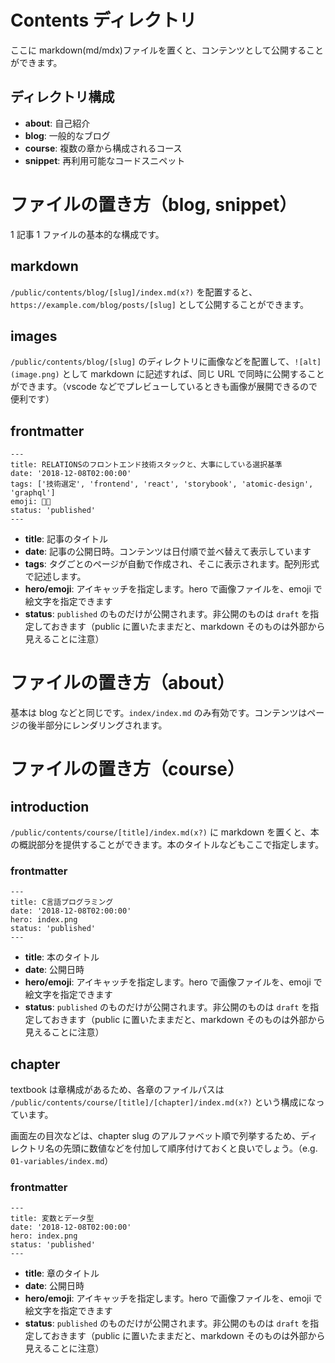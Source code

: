 # Contents ディレクトリ

ここに markdown(md/mdx)ファイルを置くと、コンテンツとして公開することができます。

## ディレクトリ構成

- **about**: 自己紹介
- **blog**: 一般的なブログ
- **course**: 複数の章から構成されるコース
- **snippet**: 再利用可能なコードスニペット

# ファイルの置き方（blog, snippet）

1 記事 1 ファイルの基本的な構成です。

## markdown

`/public/contents/blog/[slug]/index.md(x?)` を配置すると、 `https://example.com/blog/posts/[slug]` として公開することができます。

## images

`/public/contents/blog/[slug]` のディレクトリに画像などを配置して、`![alt](image.png)` として markdown に記述すれば、同じ URL で同時に公開することができます。（vscode などでプレビューしているときも画像が展開できるので便利です）

## frontmatter

```
---
title: RELATIONSのフロントエンド技術スタックと、大事にしている選択基準
date: '2018-12-08T02:00:00'
tags: ['技術選定', 'frontend', 'react', 'storybook', 'atomic-design', 'graphql']
emoji: 👨‍💻
status: 'published'
---
```

- **title**: 記事のタイトル
- **date**: 記事の公開日時。コンテンツは日付順で並べ替えて表示しています
- **tags**: タグごとのページが自動で作成され、そこに表示されます。配列形式で記述します。
- **hero/emoji**: アイキャッチを指定します。hero で画像ファイルを、emoji で絵文字を指定できます
- **status**: `published` のものだけが公開されます。非公開のものは `draft` を指定しておきます（public に置いたままだと、markdown そのものは外部から見えることに注意）

# ファイルの置き方（about）

基本は blog などと同じです。`index/index.md` のみ有効です。コンテンツはページの後半部分にレンダリングされます。

# ファイルの置き方（course）

## introduction

`/public/contents/course/[title]/index.md(x?)` に markdown を置くと、本の概説部分を提供することができます。本のタイトルなどもここで指定します。

### frontmatter

```
---
title: C言語プログラミング
date: '2018-12-08T02:00:00'
hero: index.png
status: 'published'
---
```

- **title**: 本のタイトル
- **date**: 公開日時
- **hero/emoji**: アイキャッチを指定します。hero で画像ファイルを、emoji で絵文字を指定できます
- **status**: `published` のものだけが公開されます。非公開のものは `draft` を指定しておきます（public に置いたままだと、markdown そのものは外部から見えることに注意）

## chapter

textbook は章構成があるため、各章のファイルパスは `/public/contents/course/[title]/[chapter]/index.md(x?)` という構成になっています。

画面左の目次などは、chapter slug のアルファベット順で列挙するため、ディレクトリ名の先頭に数値などを付加して順序付けておくと良いでしょう。（e.g. `01-variables/index.md`）

### frontmatter

```
---
title: 変数とデータ型
date: '2018-12-08T02:00:00'
hero: index.png
status: 'published'
---
```

- **title**: 章のタイトル
- **date**: 公開日時
- **hero/emoji**: アイキャッチを指定します。hero で画像ファイルを、emoji で絵文字を指定できます
- **status**: `published` のものだけが公開されます。非公開のものは `draft` を指定しておきます（public に置いたままだと、markdown そのものは外部から見えることに注意）
